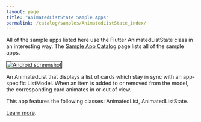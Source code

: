 ```yaml
---
layout: page
title: "AnimatedListState Sample Apps"
permalink: /catalog/samples/AnimatedListState_index/
---
```


All of the sample apps listed here use the Flutter AnimatedListState class in an interesting way. The <a href="/catalog/samples/">Sample App Catalog</a> page lists all of the sample apps.

<div class="container-fluid">
  <div class="row" style="margin-bottom: 32px">
    <a href="/catalog/samples/animated-list/">
      <div class="col-lg-3">
        <img style="border:1px solid #000000" src="https://storage.googleapis.com/flutter-catalog/cb4a54db8fb3726bf4293b9cc5cb12ce16883803/animated_list_small.png" alt="Android screenshot" class="img-responsive">
      </div>
   </a>
    <div class="col-lg-9">
      <p>
        An AnimatedList that displays a list of cards which stay
in sync with an app-specific ListModel. When an item is added to or removed
from the model, the corresponding card animates in or out of view.
      </p>
      <p>
        This app features the following classes: AnimatedList, AnimatedListState.
      </p>
      <p>
        <a href="/catalog/samples/animated-list/">Learn more</a>.
      </p>
    </div>
  </div>

</div>
